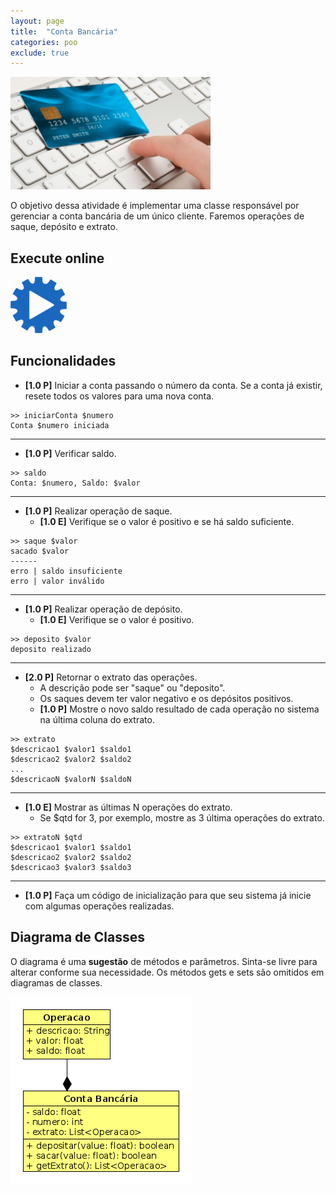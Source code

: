 ```yaml
---
layout: page
title:  "Conta Bancária"
categories: poo
exclude: true
---
```


![](/assets/01_conta/figura.png)

O objetivo dessa atividade é implementar uma classe responsável por gerenciar a conta bancária de um único cliente. Faremos operações de saque, depósito e extrato.

## Execute online
[![](/assets/images/run.png)](/assets/01_conta/run.html)

## Funcionalidades

- **[1.0 P]** Iniciar a conta passando o número da conta. Se a conta já existir, resete todos os valores para uma nova conta.

```
>> iniciarConta $numero
Conta $numero iniciada
```
---
- **[1.0 P]** Verificar saldo.

```
>> saldo
Conta: $numero, Saldo: $valor
```
---
- **[1.0 P]** Realizar operação de saque.
    - **[1.0 E]** Verifique se o valor é positivo e se há saldo suficiente.

```
>> saque $valor
sacado $valor
------
erro | saldo insuficiente
erro | valor inválido
```
---
- **[1.0 P]** Realizar operação de depósito.
    - **[1.0 E]** Verifique se o valor é positivo.

```
>> deposito $valor
deposito realizado
```
---
- **[2.0 P]** Retornar o extrato das operações.
    - A descrição pode ser "saque" ou "deposito".
    - Os saques devem ter valor negativo e os depósitos positivos.
    - **[1.0 P]** Mostre o novo saldo resultado de cada operação no sistema na última coluna do extrato.

```
>> extrato
$descricao1 $valor1 $saldo1
$descricao2 $valor2 $saldo2
...
$descricaoN $valorN $saldoN
```
---
- **[1.0 E]** Mostrar as últimas N operações do extrato.
    - Se $qtd for 3, por exemplo, mostre as 3 última operações do extrato.

```
>> extratoN $qtd
$descricao1 $valor1 $saldo1
$descricao2 $valor2 $saldo2
$descricao3 $valor3 $saldo3
```
----
- **[1.0 P]** Faça um código de inicialização para que seu sistema já inicie com algumas operações realizadas.


## Diagrama de Classes

O diagrama é uma **sugestão** de métodos e parâmetros. Sinta-se livre para alterar conforme sua necessidade. Os métodos gets e sets são omitidos em diagramas de classes.

![](/assets/01_conta/diagrama.png)